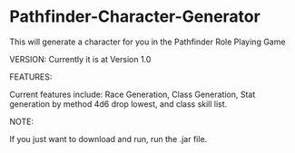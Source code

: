 # Pathfinder-Character-Generator
This will generate a character for you in the Pathfinder Role Playing Game

VERSION:
Currently it is at Version 1.0

FEATURES:

Current features include: Race Generation, Class Generation, Stat generation by method 4d6 drop lowest, and class skill list.

NOTE: 

If you just want to download and run, run the .jar file.
